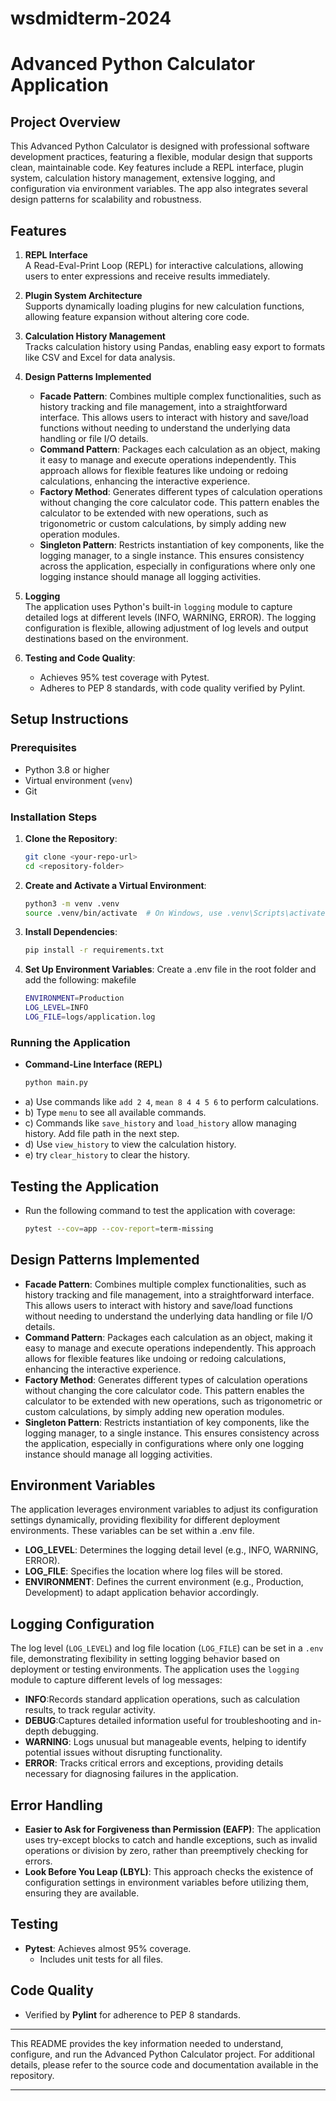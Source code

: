 # wsdmidterm-2024

# Advanced Python Calculator Application

## Project Overview

This Advanced Python Calculator is designed with professional software development practices, featuring a flexible, modular design that supports clean, maintainable code. Key features include a REPL interface, plugin system, calculation history management, extensive logging, and configuration via environment variables. The app also integrates several design patterns for scalability and robustness.

## Features

1. **REPL Interface**  
 A Read-Eval-Print Loop (REPL) for interactive calculations, allowing users to enter expressions and receive results immediately.

2. **Plugin System Architecture**  
   Supports dynamically loading plugins for new calculation functions, allowing feature expansion without altering core code.

3. **Calculation History Management**  
   Tracks calculation history using Pandas, enabling easy export to formats like CSV and Excel for data analysis.

4. **Design Patterns Implemented**  
   - **Facade Pattern**: Combines multiple complex functionalities, such as history tracking and file management, into a straightforward interface. This allows users to interact with history and save/load functions without needing to understand the underlying data handling or file I/O details.
   - **Command Pattern**: Packages each calculation as an object, making it easy to manage and execute operations independently. This approach allows for flexible features like undoing or redoing calculations, enhancing the interactive experience.
   - **Factory Method**: Generates different types of calculation operations without changing the core calculator code. This pattern enables the calculator to be extended with new operations, such as trigonometric or custom calculations, by simply adding new operation modules.
   - **Singleton Pattern**: Restricts instantiation of key components, like the logging manager, to a single instance. This ensures consistency across the application, especially in configurations where only one logging instance should manage all logging activities.

5. **Logging**  
   The application uses Python's built-in `logging` module to capture detailed logs at different levels (INFO, WARNING, ERROR). The logging configuration is flexible, allowing adjustment of log levels and output destinations based on the environment.

6. **Testing and Code Quality**:
   - Achieves 95% test coverage with Pytest.
   - Adheres to PEP 8 standards, with code quality verified by Pylint.

## Setup Instructions

### Prerequisites

- Python 3.8 or higher
- Virtual environment (`venv`)
- Git

### Installation Steps

1. **Clone the Repository**:
   ```bash
   git clone <your-repo-url>
   cd <repository-folder>
2. **Create and Activate a Virtual Environment**:

   ```bash
   python3 -m venv .venv
   source .venv/bin/activate  # On Windows, use .venv\Scripts\activate
3. **Install Dependencies**:
   ```bash
   pip install -r requirements.txt
4. **Set Up Environment Variables**:
    Create a .env file in the root folder and add the following:
    makefile
   ```bash
   ENVIRONMENT=Production
   LOG_LEVEL=INFO
   LOG_FILE=logs/application.log

### Running the Application
- **Command-Line Interface (REPL)**
   ```bash
   python main.py
- a) Use commands like `add 2 4`, `mean 8 4 4 5 6` to perform calculations.
- b) Type `menu` to see all available commands.
- c) Commands like `save_history` and `load_history` allow managing history. Add file path in the next step.
- d) Use `view_history` to view the calculation history.
- e) try `clear_history` to clear the history.

## Testing the Application
- Run the following command to test the application with coverage:
    ```bash
    pytest --cov=app --cov-report=term-missing

## Design Patterns Implemented  
   - **Facade Pattern**: Combines multiple complex functionalities, such as history tracking and file management, into a straightforward interface. This allows users to interact with history and save/load functions without needing to understand the underlying data handling or file I/O details.
   - **Command Pattern**: Packages each calculation as an object, making it easy to manage and execute operations independently. This approach allows for flexible features like undoing or redoing calculations, enhancing the interactive experience.
   - **Factory Method**: Generates different types of calculation operations without changing the core calculator code. This pattern enables the calculator to be extended with new operations, such as trigonometric or custom calculations, by simply adding new operation modules.
   - **Singleton Pattern**: Restricts instantiation of key components, like the logging manager, to a single instance. This ensures consistency across the application, especially in configurations where only one logging instance should manage all logging activities.

## Environment Variables

The application leverages environment variables to adjust its configuration settings dynamically, providing flexibility for different deployment environments. These variables can be set within a .env file.

- **LOG_LEVEL**: Determines the logging detail level (e.g., INFO, WARNING, ERROR).
- **LOG_FILE**: Specifies the location where log files will be stored.
- **ENVIRONMENT**: Defines the current environment (e.g., Production, Development) to adapt application behavior accordingly.

## Logging Configuration

The log level (`LOG_LEVEL`) and log file location (`LOG_FILE`) can be set in a `.env` file, demonstrating flexibility in setting logging behavior based on deployment or testing environments.
The application uses the `logging` module to capture different levels of log messages:

- **INFO**:Records standard application operations, such as calculation results, to track regular activity.
- **DEBUG**:Captures detailed information useful for troubleshooting and in-depth debugging.
- **WARNING**: Logs unusual but manageable events, helping to identify potential issues without disrupting functionality.
- **ERROR**: Tracks critical errors and exceptions, providing details necessary for diagnosing failures in the application.

## Error Handling

- **Easier to Ask for Forgiveness than Permission (EAFP)**: The application uses try-except blocks to catch and handle exceptions, such as invalid operations or division by zero, rather than preemptively checking for errors.
- **Look Before You Leap (LBYL)**: This approach checks the existence of configuration settings in environment variables before utilizing them, ensuring they are available.

## Testing

- **Pytest**: Achieves almost 95% coverage.
  - Includes unit tests for all files.

## Code Quality

- Verified by **Pylint** for adherence to PEP 8 standards.


---

This README provides the key information needed to understand, configure, and run the Advanced Python Calculator project. For additional details, please refer to the source code and documentation available in the repository.

---





